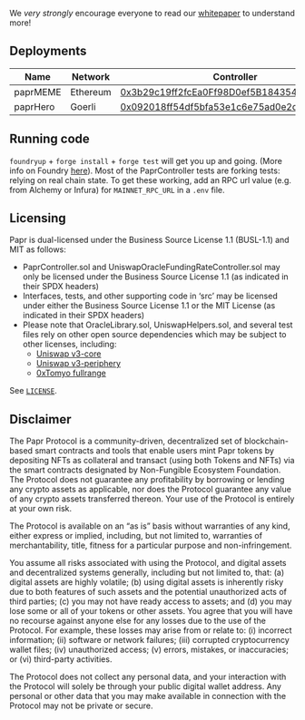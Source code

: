 We *very strongly* encourage everyone to read our [whitepaper](https://backed.mirror.xyz/8SslPvU8of0h-fxoo6AybCpm51f30nd0qxPST8ep08c) to understand more!

## Deployments
| Name      | Network | Controller | Token |
| ----------- | ----------- | ----------- | ----------- |
| paprMEME      | Ethereum       | [0x3b29c19ff2fcEa0Ff98D0ef5B184354D74eA74b0](https://etherscan.io/address/0x3b29c19ff2fcea0ff98d0ef5b184354d74ea74b0)       | [0x320aAAB3038bc08317f5a4be19EA1D9608551d79](https://etherscan.io/address/0x320aAAB3038bc08317f5a4be19EA1D9608551d79)       |
| paprHero      | Goerli       | [0x092018ff54df5bfa53e1c6e75ad0e2d8991a8b1e](https://etherscan.io/address/0x3b29c19ff2fcea0ff98d0ef5b184354d74ea74b0)       | [0x6f32f58cd64d0ba76a16f5e8ff11498d965a82dc](https://etherscan.io/address/0x320aAAB3038bc08317f5a4be19EA1D9608551d79)       |

## Running code 
`foundryup` + `forge install` + `forge test` will get you up and going. (More info on Foundry [here](https://github.com/foundry-rs/foundry)). Most of the PaprController tests are forking tests: relying on real chain state. To get these working, add an RPC url value (e.g. from Alchemy or Infura) for `MAINNET_RPC_URL` in a `.env` file. 

## Licensing 

Papr is dual-licensed under the Business Source License 1.1 (BUSL-1.1) and MIT as follows:
- PaprController.sol and UniswapOracleFundingRateController.sol may only be licensed under the Business Source License 1.1 (as indicated in their SPDX headers)
- Interfaces, tests,  and other supporting code in ‘src’ may be licensed under either the Business Source License 1.1 or the MIT License (as indicated in their SPDX headers)
- Please note that OracleLibrary.sol, UniswapHelpers.sol, and several test files rely on other open source dependencies which may be subject to other licenses, including:
  - [Uniswap v3-core](https://github.com/Uniswap/v3-core)
  - [Uniswap v3-periphery](https://github.com/Uniswap/v3-periphery)
  - [0xTomyo fullrange](https://github.com/0xTomoyo/fullrange)
  
See [`LICENSE`](https://github.com/with-backed/papr/blob/master/LICENSING.txt).

## Disclaimer

The Papr Protocol is a community-driven, decentralized set of blockchain-based smart contracts and tools that enable users mint Papr tokens by depositing NFTs as collateral and transact (using both Tokens and NFTs) via the smart contracts designated by Non-Fungible Ecosystem Foundation. The Protocol does not guarantee any profitability by borrowing or lending any crypto assets as applicable, nor does the Protocol guarantee any value of any crypto assets transferred thereon. Your use of the Protocol is entirely at your own risk.

The Protocol is available on an “as is” basis without warranties of any kind, either express or implied, including, but not limited to, warranties of merchantability, title, fitness for a particular purpose and non-infringement.

You assume all risks associated with using the Protocol, and digital assets and decentralized systems generally, including but not limited to, that: (a) digital assets are highly volatile; (b) using digital assets is inherently risky due to both features of such assets and the potential unauthorized acts of third parties; (c) you may not have ready access to assets; and (d) you may lose some or all of your tokens or other assets. You agree that you will have no recourse against anyone else for any losses due to the use of the Protocol. For example, these losses may arise from or relate to: (i) incorrect information; (ii) software or network failures; (iii) corrupted cryptocurrency wallet files; (iv) unauthorized access; (v) errors, mistakes, or inaccuracies; or (vi) third-party activities.

The Protocol does not collect any personal data, and your interaction with the Protocol will solely be through your public digital wallet address. Any personal or other data that you may make available in connection with the Protocol may not be private or secure.
